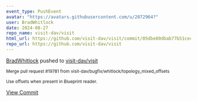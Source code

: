 ```yaml
---
event_type: PushEvent
avatar: "https://avatars.githubusercontent.com/u/2072964?"
user: BradWhitlock
date: 2024-08-27
repo_name: visit-dav/visit
html_url: https://github.com/visit-dav/visit/commit/05dbe80dbab77b51ceca049cc7b473772b34859b
repo_url: https://github.com/visit-dav/visit
---
```


<a href='https://github.com/BradWhitlock' target='_blank'>BradWhitlock</a> pushed to <a href='https://github.com/visit-dav/visit' target='_blank'>visit-dav/visit</a>

<small>Merge pull request #19781 from visit-dav/bugfix/whitlock/topology_mixed_offsets

Use offsets when present in Blueprint reader.</small>

<a href='https://github.com/visit-dav/visit/commit/05dbe80dbab77b51ceca049cc7b473772b34859b' target='_blank'>View Commit</a>